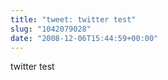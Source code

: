 ```yaml
---
title: "tweet: twitter test"
slug: "1042079028"
date: "2008-12-06T15:44:59+00:00"
---
```

twitter test